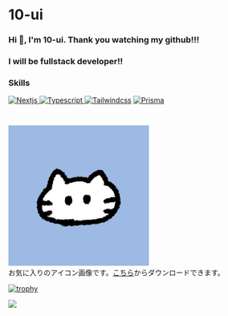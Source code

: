 # 10-ui

### Hi 👋, I'm 10-ui. Thank you watching my github!!!

### I will be fullstack developer!!

 <section class="group">
        <h3>Skills</h3>
        <div class="images" style="height: 45px">
          <a
            href="https://nextjs.org/"
            target="_blank"
            rel="noopener noreferrer"
            ><img
              src="https://skillicons.dev/icons?i=nextjs"
              alt="Nextjs"
              width="45"
              height="45" />
          </a>
          <a
            href="https://www.typescriptlang.org/"
            target="_blank"
            rel="noopener noreferrer"
            ><img
              src="https://skillicons.dev/icons?i=ts"
              alt="Typescript"
              width="45"
              height="45" />
          </a>
          <a
            href="https://tailwindcss.com/"
            target="_blank"
            rel="noopener noreferrer"
            ><img
              src="https://skillicons.dev/icons?i=tailwind"
              alt="Tailwindcss"
              width="45"
              height="45"
          /></a>
          <a
            href="https://supabase.com/"
            target="_blank"
            rel="noopener noreferrer"
            ><img
              src="https://skillicons.dev/icons?i=supabase"
              alt="Prisma"
              width="45"
              height="45" />
          </a>
        </div>
      </section>  

![アイコン画像](prof_cat.png)  
お気に入りのアイコン画像です。[こちら](https://hiyokoyarou.com/icon-cat/)からダウンロードできます。

[![trophy](https://github-profile-trophy.vercel.app/?username=10-ui)](https://github.com/ryo-ma/github-profile-trophy)

[![](http://github-profile-summary-cards.vercel.app/api/cards/profile-details?username=10-ui&theme=dracula)](https://github.com/vn7n24fzkq/github-profile-summary-cards)
